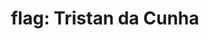 ---
layout: flags
title: "flag: Tristan da Cunha"
emoji: flag_tristan_da_cunha
permalink: 🇹🇦.html
image: assets/img/3moji/flag_tristan_da_cunha.png
---